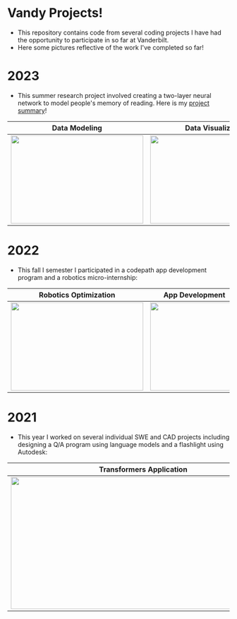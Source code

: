 # Vandy Projects!
- This repository contains code from several coding projects I have had the opportunity to participate in so far at Vanderbilt.
- Here some pictures reflective of the work I've completed so far!

# 2023
* This summer research project involved creating a two-layer neural network to model people's memory of reading. Here is my [project summary](https://www.vanderbilt.edu/datascience/2023/08/21/expanding-the-cmr-model-a-computational-investigation-of-reading-comprehension-dsi-srp/)!


| Data Modeling            |  Data Visualization | 
| ------------------------- | ------------------------- |
| <img src="https://github.com/eli-will-2656/Vandy-Portfolio/assets/104855506/e5a31fbb-6183-4929-8e87-082f519349d1" width="300" height="200" /> |  <img src="https://github.com/eli-will-2656/Vandy-Portfolio/assets/104855506/bc53c3f7-3361-4e44-b786-48337edced4c" width="300" height="200" /> |

# 2022
 * This fall I semester I participated in a codepath app development program and a robotics micro-internship:
   
| Robotics Optimization           |  App Development | 
| ------------------------- | ------------------------- |
| <img src="https://github.com/eli-will-2656/Vandy-Portfolio/assets/104855506/4f313e8b-3f90-44ed-8498-0808408b9219" width="300" height="200" /> |  <img src="https://user-images.githubusercontent.com/104855506/197014898-fdeb7b26-0924-4e97-b8ef-94b05735fb59.gif"  width="200" height="200"><br> |


# 2021
* This year I worked on several individual SWE and CAD projects including designing a Q/A program using language models and a flashlight using Autodesk:
  
| Transformers Application          |  CAD | 
| ------------------------- | ------------------------- |
| <img src="https://github.com/eli-will-2656/Vandy-Portfolio/assets/104855506/54a2ee5a-b110-4623-bd68-897ffe13ed1d" width="600" height="300" /> |  <img src="https://github.com/eli-will-2656/Vandy-Portfolio/assets/104855506/d744de2a-49cd-4d7a-bf4b-117731d24911"  width="300" height="300"><br> |






